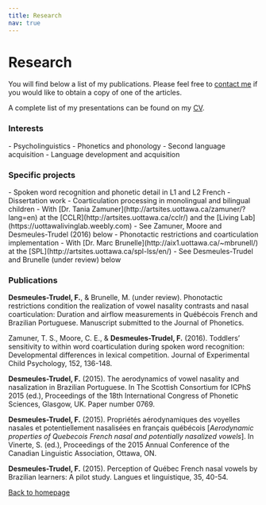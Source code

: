 ```yaml
---
title: Research
nav: true
---
```


<h1>Research</h1>

You will find below a list of my publications. Please feel free to [contact me](mailto:fdesm014@uottawa.ca) if you would like to obtain a copy of one of the articles.

A complete list of my presentations can be found on my [CV](https://felixdtrudel.github.io/CVeng.pdf).

<h3>Interests</h3>
- Psycholinguistics
- Phonetics and phonology
- Second language acquisition
- Language development and acquisition

<h3>Specific projects</h3>
- Spoken word recognition and phonetic detail in L1 and L2 French
  - Dissertation work
- Coarticulation processing in monolingual and bilingual children
  - With [Dr. Tania Zamuner](http://artsites.uottawa.ca/zamuner/?lang=en) at the [CCLR](http://artsites.uottawa.ca/cclr/) and the [Living Lab](https://uottawalivinglab.weebly.com)
  - See Zamuner, Moore and Desmeules-Trudel (2016) below
- Phonotactic restrictions and coarticulation implementation
  - With [Dr. Marc Brunelle](http://aix1.uottawa.ca/~mbrunell/) at the [SPL](http://artsites.uottawa.ca/spl-lss/en/)
  - See Desmeules-Trudel and Brunelle (under review) below

<h3>Publications</h3>

**Desmeules-Trudel, F.**, & Brunelle, M. (under review). Phonotactic restrictions condition the realization of vowel nasality contrasts and nasal coarticulation: Duration and airflow measurements in Québécois French and Brazilian Portuguese. Manuscript submitted to the Journal of Phonetics.

Zamuner, T. S., Moore, C. E., & **Desmeules-Trudel, F.** (2016). Toddlers’ sensitivity to within word coarticulation during spoken word recognition: Developmental differences in lexical competition. Journal of Experimental Child Psychology, 152, 136-148.

**Desmeules-Trudel, F.** (2015). The aerodynamics of vowel nasality and nasalization in Brazilian Portuguese. In The Scottish Consortium for ICPhS 2015 (ed.), Proceedings of the 18th International Congress of Phonetic Sciences, Glasgow, UK. Paper number 0769.

**Desmeules-Trudel, F.** (2015). Propriétés aérodynamiques des voyelles nasales et potentiellement nasalisées en français québécois [_Aerodynamic properties of Quebecois French nasal and potentially nasalized vowels_]. In Vinerte, S. (ed.), Proceedings of the 2015 Annual Conference of the Canadian Linguistic Association, Ottawa, ON.

**Desmeules-Trudel, F.** (2015). Perception of Québec French nasal vowels by Brazilian learners: A pilot study. Langues et linguistique, 35, 40-54.

[Back to homepage](https://felixdtrudel.github.io/index.html)

